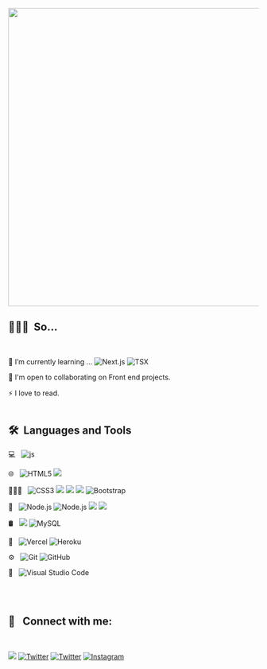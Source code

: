 

<p align='center'><img src="https://media.giphy.com/media/C4wVg2QB09NU7G8u3N/giphy.gif" width="600" frameBorder="0" class="giphy-embed" allowFullScreen/></p>

<!--
**EchoChunyuShih/EchoChunyuShih** is a ✨ _special_ ✨ repository because its `README.md` (this file) appears on your GitHub profile.

Here are some ideas to get you started:

- 🔭 I’m currently working on ...
- 🌱 I’m currently learning ...
- 👯 I’m looking to collaborate on ...
- 🤔 I’m looking for help with ...
- 💬 Ask me about ...
- 📫 How to reach me: ...
- 😄 Pronouns: ...
- ⚡ Fun fact: ...
-->

## 👩🏽‍💻 &nbsp;So...
<br/>

 🌱 I’m currently learning ... ![Next.js](https://img.shields.io/badge/Next.js-000?&logo=nextdotjs) ![TSX](https://img.shields.io/badge/TypeScript-000?&logo=TypeScript&color=whitesmoke) 

 🤝  I'm open to collaborating on Front end projects.

 ⚡  I love to read.
<br/>
<br/>

## 🛠 &nbsp;Languages and Tools


💻 &nbsp;
<img src='https://img.shields.io/badge/-JavaScript-333333?style=flat&logo=javascript' alt='js'/>

🌐 &nbsp;
  ![HTML5](https://img.shields.io/badge/-HTML5-333333?style=flat&logo=HTML5)
  ![](https://img.shields.io/badge/React-000?&logo=react)<br/>
  
🧑🏽‍🎨 &nbsp;
  ![CSS3](https://img.shields.io/badge/-CSS-333333?style=flat&logo=CSS3&logoColor=1572B6)
  ![](https://img.shields.io/badge/Styled%20Components-000?&color=DB7093&logo=styledcomponents&logoColor=white)
  ![](https://img.shields.io/badge/Sass-white?logo=sass&color=CC6699&logoColor=white)
  ![](https://img.shields.io/badge/Tailwind-06B6D4?&logo=TailwindCss&logoColor=white)
  ![Bootstrap](https://img.shields.io/badge/-Bootstrap-EEE?style=flat&logo=bootstrap&logoColor=563D7C)<br/>
  
🧩 &nbsp; 
  ![Node.js](https://img.shields.io/badge/-Node.js-333333?style=flat&logo=node.js)
  ![Node.js](https://img.shields.io/badge/express-js?style=flat&logo=node.js)
  ![](https://img.shields.io/badge/NPM-blue?logo=npm)
  ![](https://img.shields.io/badge/Yarn-white?logo=yarn&color=blue&logoColor=white)<br/>

🛢 &nbsp;
  ![](https://img.shields.io/badge/Firebase-blue?&logo=firebase)
  ![MySQL](https://img.shields.io/badge/-MySQL-333333?style=flat&logo=mysql&color=whitesmoke)<br/>

 
👾 &nbsp; 
  ![Vercel](https://img.shields.io/badge/Vercel-000000?style=flat&logo=vercel&logoColor=white)
  ![Heroku](https://img.shields.io/badge/Heroku-6762a6?style=flat&logo=heroku&logoColor=white)<br/>
  
⚙️ &nbsp;
  ![Git](https://img.shields.io/badge/-Git-333333?style=flat&logo=git)
  ![GitHub](https://img.shields.io/badge/-GitHub-333333?style=flat&logo=github)<br/>
  
🔧 &nbsp;
  ![Visual Studio Code](https://img.shields.io/badge/-Visual%20Studio%20Code-333333?style=flat&logo=visual-studio-code&logoColor=007ACC)

<br/>
<br/>

## 🥳 &nbsp; Connect with me:
<br/>

 <a href="https://www.linkedin.com/in/echoshihtw/" target="_blank"><img src="https://img.shields.io/badge/-@echoshihtw-0A66C2?style=for-the-badge&logo=Linkedin&logoColor=white"/></a>
 <a href="https://medium.com/@echoshihtw" target="_blank"><img src="https://img.shields.io/badge/-@echoshihtw-black?style=for-the-badge&logo=Medium&logoColor=white" alt="Twitter"></a>
 <a href="https://twitter.com/EchoCYShih" target="_blank"><img src="https://img.shields.io/badge/-@EchoCYShih-blue?style=for-the-badge&logo=Twitter&logoColor=white" alt="Twitter"></a>
<a href="https://www.instagram.com/echoshih/" target="_blank"><img src="https://img.shields.io/badge/-@echoshih-C13584?&style=for-the-badge&logo=instagram&logoColor=white" alt="Instagram"></a>

<br/>
